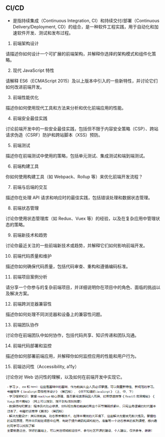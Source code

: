 ## CI/CD

- 是指持续集成（Continuous Integration, CI）和持续交付/部署（Continuous Delivery/Deployment, CD）的组合，是一种软件工程实践，用于自动化和加速软件开发、测试和发布过程。

1. 前端架构设计

请描述你如何设计一个可扩展的前端架构，并解释你选择的架构模式和组件化策略。

2. 现代 JavaScript 特性

请解释 ES6（ECMAScript 2015）及以上版本中引入的一些新特性，并讨论它们如何改进前端开发。

3. 前端性能优化

描述你如何使用现代工具和方法来分析和优化前端应用的性能。

4. 前端安全最佳实践

讨论前端开发中的一些安全最佳实践，包括但不限于内容安全策略（CSP）、跨站请求伪造（CSRF）防护和跨站脚本（XSS）预防。

5. 前端测试

描述你在前端测试中使用的策略，包括单元测试、集成测试和端到端测试。

6. 前端构建工具

你如何使用构建工具（如 Webpack、Rollup 等）来优化前端开发流程？

7. 前端与后端的交互

描述你在处理 API 请求和响应时的最佳实践，包括错误处理和数据状态管理。

8. 前端状态管理

讨论你使用状态管理库（如 Redux、Vuex 等）的经验，以及在复杂应用中管理状态的策略。

9. 前端新技术和趋势

讨论你最近关注的一些前端新技术或趋势，并解释它们如何影响前端开发。

10. 前端代码质量和维护

描述你如何确保代码质量，包括代码审查、重构和遵循编码标准。

11. 前端项目案例分析

请分享一个你参与的复杂前端项目，并详细说明你在项目中的角色、面临的挑战以及解决方案。

12. 前端跨浏览器兼容性

描述你如何处理不同浏览器和设备上的兼容性问题。

13. 前端团队协作

讨论你在前端团队中如何协作，包括代码共享、知识传递和团队沟通。

14. 前端代码部署和监控

描述你如何部署前端应用，并解释你如何监控应用的性能和用户行为。

15. 前端访问性（Accessibility, a11y）

讨论你对 Web 访问性的理解，以及如何在前端开发中实现它。

![alt text](image.png)